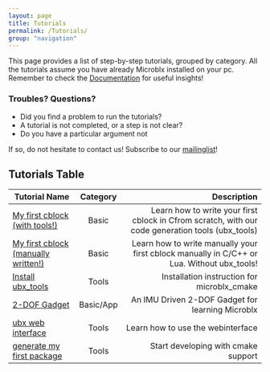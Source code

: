```yaml
---
layout: page
title: Tutorials
permalink: /Tutorials/
group: "navigation"
---
```


This page provides a list of step-by-step tutorials, grouped by category. All the tutorials assume you have already Microblx installed on your pc. Remember to check the [Documentation](/Documentation/) for useful insights!

### Troubles? Questions?

 - Did you find a problem to run the tutorials? 
 - A tutorial is not completed, or a step is not clear?
 - Do you have a particular argument not
 
 If so, do not hesitate to contact us! Subscribe to our [mailinglist](http://lists.mech.kuleuven.be/mailman/listinfo/microblx)!

## Tutorials Table

| Tutorial Name     |   Category         | Description  |
| ------------- |:-------------:| -----:|
|  [My first cblock (with tools!)](c_example_with_auto/c_example_with_auto) | Basic |  Learn how to write your first cblock in Cfrom scratch, with our code generation tools (ubx_tools) |
|  [My first cblock (manually written!)](first_cblock) | Basic |  Learn how to write manually your first cblock manually in C/C++ or Lua. Without ubx_tools! |
|  [Install ubx_tools](ubx_tools/install) | Tools | Installation instruction for microblx_cmake |
| [2-DOF Gadget](2dof_gadget) | Basic/App | An IMU Driven 2-DOF Gadget for learning Microblx |
| [ubx web interface](webinterface) | Tools      | Learn how to use the webinterface  |
| [generate my first package](pkg_generation) | Tools      | Start developing with cmake support |
